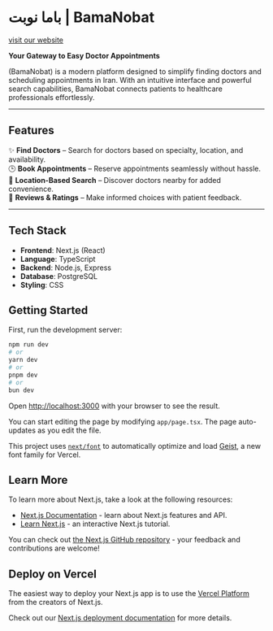 <div dir="ltr" align="left">

# باما نوبت | BamaNobat

[visit our website](https://bama-nobat.vercel.app/)

**Your Gateway to Easy Doctor Appointments**

(BamaNobat) is a modern platform designed to simplify finding doctors and scheduling appointments in Iran. With an intuitive interface and powerful search capabilities, BamaNobat connects patients to healthcare professionals effortlessly.

---

## Features

✨ **Find Doctors** – Search for doctors based on specialty, location, and availability.  
🕒 **Book Appointments** – Reserve appointments seamlessly without hassle.  
📍 **Location-Based Search** – Discover doctors nearby for added convenience.  
💬 **Reviews & Ratings** – Make informed choices with patient feedback.

---

## Tech Stack

- **Frontend**: Next.js (React)
- **Language**: TypeScript
- **Backend**: Node.js, Express
- **Database**: PostgreSQL
- **Styling**: CSS

</div>

## Getting Started

First, run the development server:

```bash
npm run dev
# or
yarn dev
# or
pnpm dev
# or
bun dev
```

Open [http://localhost:3000](http://localhost:3000) with your browser to see the result.

You can start editing the page by modifying `app/page.tsx`. The page auto-updates as you edit the file.

This project uses [`next/font`](https://nextjs.org/docs/app/building-your-application/optimizing/fonts) to automatically optimize and load [Geist](https://vercel.com/font), a new font family for Vercel.

## Learn More

To learn more about Next.js, take a look at the following resources:

- [Next.js Documentation](https://nextjs.org/docs) - learn about Next.js features and API.
- [Learn Next.js](https://nextjs.org/learn) - an interactive Next.js tutorial.

You can check out [the Next.js GitHub repository](https://github.com/vercel/next.js) - your feedback and contributions are welcome!

## Deploy on Vercel

The easiest way to deploy your Next.js app is to use the [Vercel Platform](https://vercel.com/new?utm_medium=default-template&filter=next.js&utm_source=create-next-app&utm_campaign=create-next-app-readme) from the creators of Next.js.

Check out our [Next.js deployment documentation](https://nextjs.org/docs/app/building-your-application/deploying) for more details.
